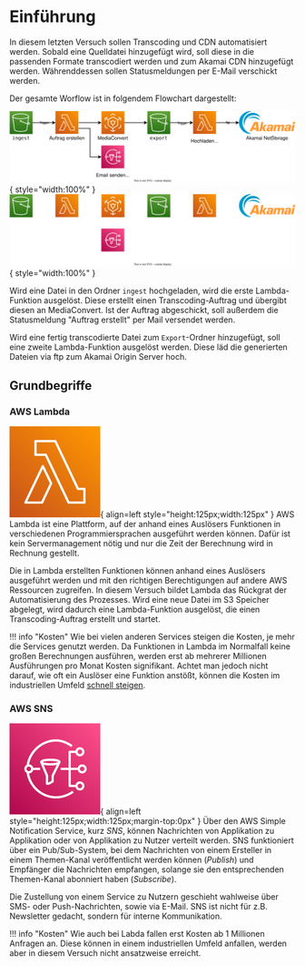# Einführung

In diesem letzten Versuch sollen Transcoding und CDN automatisiert werden. Sobald eine Quelldatei hinzugefügt wird, soll diese in die passenden Formate transcodiert werden und zum Akamai CDN hinzugefügt werden. Währenddessen sollen Statusmeldungen per E-Mail verschickt werden.

Der gesamte Worflow ist in folgendem Flowchart dargestellt:

![Workflow](../assets/versuch3/diagrams/workflow.svg#only-light){ style="width:100%" }
![Workflow](../assets/versuch3/diagrams/workflow_dark.svg#only-dark){ style="width:100%" }

Wird eine Datei in den Ordner `ingest` hochgeladen, wird die erste Lambda-Funktion ausgelöst. Diese erstellt einen Transcoding-Auftrag und übergibt diesen an MediaConvert. Ist der Auftrag abgeschickt, soll außerdem die Statusmeldung "Auftrag erstellt" per Mail versendet werden.

Wird eine fertig transcodierte Datei zum `Export`-Ordner hinzugefügt, soll eine zweite Lambda-Funktion ausgelöst werden. Diese läd die generierten Dateien via ftp zum Akamai Origin Server hoch.

## Grundbegriffe

### AWS Lambda

![AWS Labda Logo](../assets/versuch3/aws_lambda.svg){ align=left style="height:125px;width:125px" } AWS Lambda ist eine Plattform, auf der anhand eines Auslösers Funktionen in verschiedenen Programmiersprachen ausgeführt werden können. Dafür ist kein Servermanagement nötig und nur die Zeit der Berechnung wird in Rechnung gestellt.

Die in Lambda erstellten Funktionen können anhand eines Auslösers ausgeführt werden und mit den richtigen Berechtigungen auf andere AWS Ressourcen zugreifen. In diesem Versuch bildet Lambda das Rückgrat der Automatisierung des Prozesses. Wird eine neue Datei im S3 Speicher abgelegt, wird dadurch eine Lambda-Funktion ausgelöst, die einen Transcoding-Auftrag erstellt und startet.

!!! info "Kosten"
    Wie bei vielen anderen Services steigen die Kosten, je mehr die Services genutzt werden. Da Funktionen in Lambda im Normalfall keine großen Berechnungen ausführen, werden erst ab mehrerer Millionen Ausführungen pro Monat Kosten signifikant. Achtet man jedoch nicht darauf, wie oft ein Auslöser eine Funktion anstößt, können die Kosten im industriellen Umfeld [schnell steigen](https://asankha.medium.com/lambda-programming-errors-that-could-cost-you-thousands-of-dollars-a-day-265dfac354f).

### AWS SNS

![AWS SNS Logo](../assets/versuch3/aws_sns.svg){ align=left style="height:125px;width:125px;margin-top:0px" } Über den AWS Simple Notification Service, kurz *SNS*, können Nachrichten von Applikation zu Applikation oder von Applikation zu Nutzer verteilt werden. SNS funktioniert über ein Pub/Sub-System, bei dem Nachrichten von einem Ersteller in einem Themen-Kanal veröffentlicht werden können (*Publish*) und Empfänger die Nachrichten empfangen, solange sie den entsprechenden Themen-Kanal abonniert haben (*Subscribe*).

Die Zustellung von einem Service zu Nutzern geschieht wahlweise über SMS- oder Push-Nachrichten, sowie via E-Mail. SNS ist nicht für z.B. Newsletter gedacht, sondern für interne Kommunikation.

!!! info "Kosten"
    Wie auch bei Labda fallen erst Kosten ab 1 Millionen Anfragen an. Diese können in einem industriellen Umfeld anfallen, werden aber in diesem Versuch nicht ansatzweise erreicht.